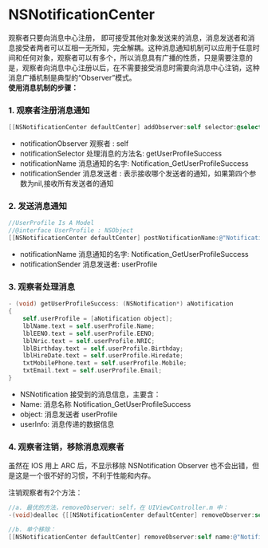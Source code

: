 # NSNotificationCenter

观察者只要向消息中心注册， 即可接受其他对象发送来的消息，消息发送者和消息接受者两者可以互相一无所知，完全解耦。这种消息通知机制可以应用于任意时间和任何对象，观察者可以有多个，所以消息具有广播的性质，只是需要注意的是，观察者向消息中心注册以后，在不需要接受消息时需要向消息中心注销，这种消息广播机制是典型的“Observer”模式。  
**使用消息机制的步骤：**

### 1. 观察者注册消息通知

```objectivec
[[NSNotificationCenter defaultCenter] addObserver:self selector:@selector(getUserProfileSuccess:) name:@"Notification_GetUserProfileSuccess"object:nil];
```

* notificationObserver 观察者 : self 
* notificationSelector 处理消息的方法名: getUserProfileSuccess 
* notificationName 消息通知的名字: Notification\_GetUserProfileSuccess
* notificationSender 消息发送者 : 表示接收哪个发送者的通知，如果第四个参数为nil,接收所有发送者的通知

### 2. 发送消息通知

```objectivec
//UserProfile Is A Model
//@interface UserProfile : NSObject
[[NSNotificationCenter defaultCenter] postNotificationName:@"Notification_GetUserProfileSuccess" object:userProfile userInfo:nil];
```

* notificationName 消息通知的名字: Notification\_GetUserProfileSuccess
* notificationSender 消息发送者: userProfile

### **3. 观察者处理消息** 

```objectivec
- (void) getUserProfileSuccess: (NSNotification*) aNotification
{
    self.userProfile = [aNotification object];
    lblName.text = self.userProfile.Name; 
    lblEENO.text = self.userProfile.EENO; 
    lblNric.text = self.userProfile.NRIC; 
    lblBirthday.text = self.userProfile.Birthday; 
    lblHireDate.text = self.userProfile.Hiredate;
    txtMobilePhone.text = self.userProfile.Mobile; 
    txtEmail.text = self.userProfile.Email; 
}
```

* NSNotification 接受到的消息信息，主要含：
* Name: 消息名称 Notification\_GetUserProfileSuccess
* object: 消息发送者 userProfile
* userInfo: 消息传递的数据信息

### **4. 观察者注销，移除消息观察者**

虽然在 IOS 用上 ARC 后，不显示移除 NSNotification Observer 也不会出错，但是这是一个很不好的习惯，不利于性能和内存。

注销观察者有2个方法：

```objectivec
//a. 最优的方法，removeObserver: self，在 UIViewController.m 中：
-(void)dealloc {[[NSNotificationCenter defaultCenter] removeObserver:self];} //If you see the method you don't need to call [super dealloc]; here, only the method without super dealloc needed.
```

```objectivec
//b. 单个移除：
[[NSNotificationCenter defaultCenter] removeObserver:self name:@"Notification_GetUserProfileSuccess"object:nil];
```

